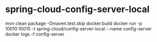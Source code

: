 # spring-cloud-config-server-local

mvn clean package -Dmaven.test.skip docker:build
docker run -p 10010:10010 -t spring-cloud/config-server-local --name config-server
docker logs -f config-server